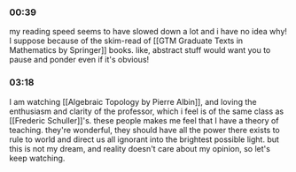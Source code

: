 ### 00:39
my reading speed seems to have slowed down a lot and i have no idea why! I suppose because of the skim-read of [[GTM Graduate Texts in Mathematics by Springer]] books. like, abstract stuff would want you to pause and ponder even if it's obvious!

### 03:18
I am watching [[Algebraic Topology by Pierre Albin]], and loving the enthusiasm and clarity of the professor, which i feel is of the same class as [[Frederic Schuller]]'s. these people makes me feel that I have a theory of teaching. they're wonderful, they should have all the power there exists to rule to world and direct us all ignorant into the brightest possible light. but this is not my dream, and reality doesn't care about my opinion, so let's keep watching.